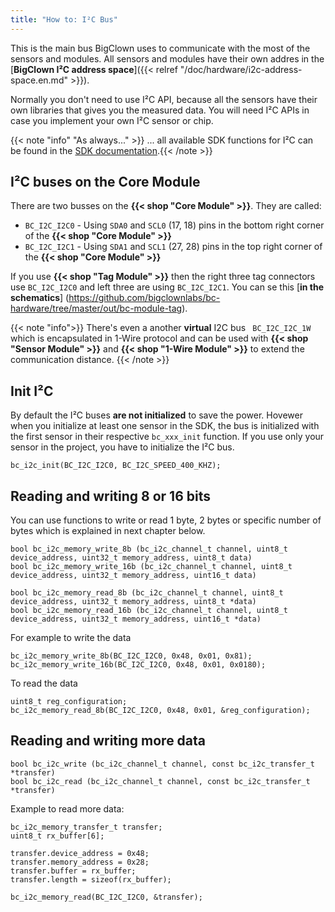 ```yaml
---
title: "How to: I²C Bus"
---
```


This is the main bus BigClown uses to communicate with the most of the sensors and modules. All sensors and modules have their own addres in the [**BigClown I²C address space**]({{< relref "/doc/hardware/i2c-address-space.en.md" >}}).

Normally you don't need to use I²C API, because all the sensors have their own libraries that gives you the measured data. You will need I²C APIs in case you implement your own I²C sensor or chip.


{{< note "info" "As always..." >}}
... all available SDK functions for I²C can be found in the [SDK documentation](http://sdk.bigclown.com/group__bc__i2c.html).{{< /note >}}

## I²C buses on the Core Module

There are two busses on the **{{< shop "Core Module" >}}**. They are called:

* `BC_I2C_I2C0` - Using `SDA0` and `SCL0` (17, 18) pins in the bottom right corner of the **{{< shop "Core Module" >}}**
* `BC_I2C_I2C1` - Using `SDA1` and `SCL1` (27, 28) pins in the top right corner of the **{{< shop "Core Module" >}}**

If you use **{{< shop "Tag Module" >}}** then the right three tag connectors use `BC_I2C_I2C0` and left three are using `BC_I2C_I2C1`. You can se this [**in the schematics**] (https://github.com/bigclownlabs/bc-hardware/tree/master/out/bc-module-tag).

{{< note "info">}}
There's even a another **virtual** I2C bus ` BC_I2C_I2C_1W` which is encapsulated in 1-Wire protocol and can be used with **{{< shop "Sensor Module" >}}** and **{{< shop "1-Wire Module" >}}** to extend the communication distance.
{{< /note >}}

## Init I²C

By default the I²C buses **are not initialized** to save the power. Hovewer when you initialize at least one sensor in the SDK, the bus is initialized with the first sensor in their respective `bc_xxx_init` function.
If you use only your sensor in the project, you have to initialize the I²C bus.

```
bc_i2c_init(BC_I2C_I2C0, BC_I2C_SPEED_400_KHZ);
```

## Reading and writing 8 or 16 bits

You can use functions to write or read 1 byte, 2 bytes or specific number of bytes which is explained in next chapter below.

```
bool bc_i2c_memory_write_8b (bc_i2c_channel_t channel, uint8_t device_address, uint32_t memory_address, uint8_t data)
bool bc_i2c_memory_write_16b (bc_i2c_channel_t channel, uint8_t device_address, uint32_t memory_address, uint16_t data)

bool bc_i2c_memory_read_8b (bc_i2c_channel_t channel, uint8_t device_address, uint32_t memory_address, uint8_t *data)
bool bc_i2c_memory_read_16b (bc_i2c_channel_t channel, uint8_t device_address, uint32_t memory_address, uint16_t *data)
```

For example to write the data

```
bc_i2c_memory_write_8b(BC_I2C_I2C0, 0x48, 0x01, 0x81);
bc_i2c_memory_write_16b(BC_I2C_I2C0, 0x48, 0x01, 0x0180);
```

To read the data

```
uint8_t reg_configuration;
bc_i2c_memory_read_8b(BC_I2C_I2C0, 0x48, 0x01, &reg_configuration);
```

## Reading and writing more data


```
bool bc_i2c_write (bc_i2c_channel_t channel, const bc_i2c_transfer_t *transfer)
bool bc_i2c_read (bc_i2c_channel_t channel, const bc_i2c_transfer_t *transfer)
```

Example to read more data:

```
bc_i2c_memory_transfer_t transfer;
uint8_t rx_buffer[6];

transfer.device_address = 0x48;
transfer.memory_address = 0x28;
transfer.buffer = rx_buffer;
transfer.length = sizeof(rx_buffer);

bc_i2c_memory_read(BC_I2C_I2C0, &transfer);
```
